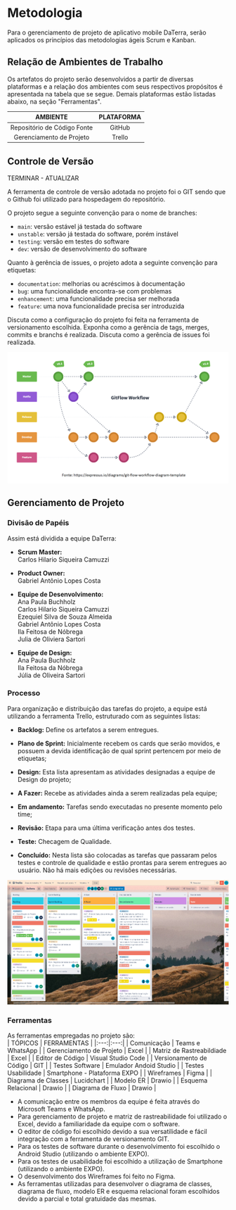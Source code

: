 
# Metodologia

Para o gerenciamento de projeto de aplicativo mobile DaTerra, serão aplicados os princípios das metodologias ágeis Scrum e Kanban. 

## Relação de Ambientes de Trabalho

Os artefatos do projeto serão desenvolvidos a partir de diversas plataformas e a relação dos ambientes com seus respectivos propósitos é apresentada na tabela que se segue. Demais plataformas estão listadas abaixo, na seção "Ferramentas".

AMBIENTE | PLATAFORMA |
|:---:|:---:|
| Repositório de Código Fonte | GitHub |
| Gerenciamento de Projeto | Trello |

## Controle de Versão
TERMINAR - ATUALIZAR

A ferramenta de controle de versão adotada no projeto foi o GIT sendo que o Github foi utilizado para hospedagem do repositório.

O projeto segue a seguinte convenção para o nome de branches:

- `main`: versão estável já testada do software
- `unstable`: versão já testada do software, porém instável
- `testing`: versão em testes do software
- `dev`: versão de desenvolvimento do software

Quanto à gerência de issues, o projeto adota a seguinte convenção para
etiquetas:

- `documentation`: melhorias ou acréscimos à documentação
- `bug`: uma funcionalidade encontra-se com problemas
- `enhancement`: uma funcionalidade precisa ser melhorada
- `feature`: uma nova funcionalidade precisa ser introduzida

Discuta como a configuração do projeto foi feita na ferramenta de versionamento escolhida. Exponha como a gerência de tags, merges, commits e branchs é realizada. Discuta como a gerência de issues foi realizada.

![print-git-flow.png](https://github.com/ICEI-PUC-Minas-PMV-ADS/pmv-ads-2022-2-e3-proj-mov-t2-da-terra/blob/main/entregas/images/outras/print-git-flow.png)


## Gerenciamento de Projeto

### Divisão de Papéis

Assim está dividida a equipe DaTerra: 
 
* **Scrum Master:** <br>
Carlos Hilario Siqueira Camuzzi <br>

* **Product Owner:** <br>
Gabriel Antônio Lopes Costa <br>

* **Equipe de Desenvolvimento:** <br> 
Ana Paula Buchholz	<br>
Carlos Hilario Siqueira Camuzzi <br>
Ezequiel Silva de Souza Almeida	<br>
Gabriel Antônio Lopes Costa <br>
Ila Feitosa de Nóbrega <br>
Julia de Oliviera Sartori <br>
 
* **Equipe de Design:** <br>
Ana Paula Buchholz <br>
Ila Feitosa da Nóbrega <br>
Júlia de Oliveira Sartori <br>

### Processo

Para organização e distribuição das tarefas do projeto, a equipe está utilizando a ferramenta Trello, estruturado com as seguintes listas:  
 
* **Backlog:** Define os artefatos a serem entregues.
 
* **Plano de Sprint:** Inicialmente recebem os cards que serão movidos, e possuem a devida identificação de qual sprint pertencem por meio de etiquetas; 
 
* **Design:** Esta lista apresentam as atividades designadas a equipe de Design do projeto; 
 
* **A Fazer:** Recebe as atividades ainda a serem realizadas pela equipe; 

* **Em andamento:** Tarefas sendo executadas no presente momento pelo time; 

* **Revisão:** Etapa para uma última verificação antes dos testes.

* **Teste:** Checagem de Qualidade.   
 
* **Concluído:** Nesta lista são colocadas as tarefas que passaram pelos testes e controle de qualidade e estão prontas para serem entregues ao usuário. Não há mais edições ou revisões necessárias. 

![print-trello.png](https://github.com/ICEI-PUC-Minas-PMV-ADS/pmv-ads-2022-2-e3-proj-mov-t2-da-terra/blob/main/entregas/images/outras/print-trello.png)

### Ferramentas

As ferramentas empregadas no projeto são:<br>
| TÓPICOS | FERRAMENTAS |
|:---:|:---:|
| Comunicação | Teams e WhatsApp |
| Gerenciamento de Projeto | Excel |
| Matriz de Rastreabildiade | Excel |
| Editor de Código | Visual Studio Code |
| Versionamento de Código | GIT |
| Testes Software | Emulador Andoid Studio |
| Testes Usabilidade | Smartphone - Plataforma EXPO |
| Wireframes | Figma |
| Diagrama de Classes | Lucidchart |
| Modelo ER | Drawio |
| Esquema Relacional | Drawio |
| Diagrama de Fluxo | Drawio |

* A comunicação entre os membros da equipe é feita através do Microsoft Teams e WhatsApp.
* Para gerenciamento de projeto e matriz de rastreabilidade foi utilizado o Excel, devido a familiaridade da equipe com o software.
* O editor de código foi escolhido devido a sua versatilidade e fácil integração com a ferramenta de versionamento GIT.
* Para os testes de software durante o desenvolvimento foi escolhido o Android Studio (utilizando o ambiente EXPO).
* Para os testes de usabilidade foi escolhido a utilização de Smartphone (utilizando o ambiente EXPO).
* O desenvolvimento dos Wireframes foi feito no Figma.
* As ferramentas utilizadas para desenvolver o diagrama de classes, diagrama de fluxo, modelo ER e esquema relacional foram escolhidos devido a parcial e total gratuidade das mesmas.
